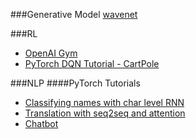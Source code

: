 ###Generative Model
[wavenet](https://deepmind.com/blog/wavenet-generative-model-raw-audio/)

###RL
- [OpenAI Gym](https://gym.openai.com/docs/)
- [PyTorch DQN Tutorial - CartPole](https://pytorch.org/tutorials/intermediate/reinforcement_q_learning.html)

###NLP
####PyTorch Tutorials
- [Classifying names with char level RNN](https://pytorch.org/tutorials/intermediate/char_rnn_classification_tutorial.html)
- [Translation with seq2seq and attention](https://pytorch.org/tutorials/intermediate/seq2seq_translation_tutorial.html)
- [Chatbot](https://pytorch.org/tutorials/beginner/chatbot_tutorial.html)